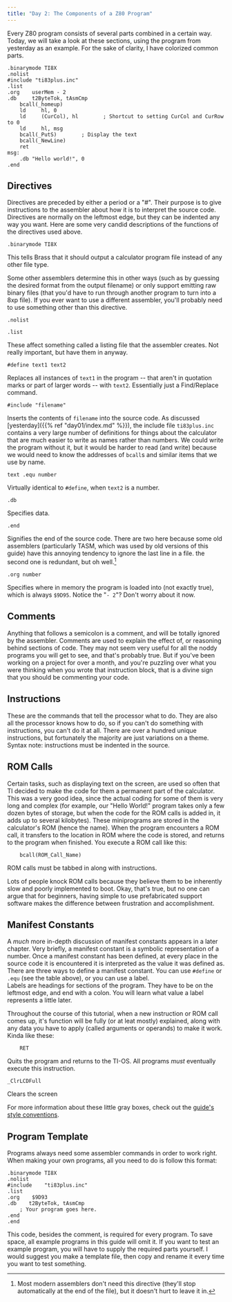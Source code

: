 ```yaml
---
title: "Day 2: The Components of a Z80 Program"
---
```


Every Z80 program consists of several parts combined in a certain way. Today,
we will take a look at these sections, using the program from yesterday as an
example. For the sake of clarity, I have colorized common parts.
    
```z80
.binarymode TI8X
.nolist
#include "ti83plus.inc"
.list
.org    userMem - 2
.db     t2ByteTok, tAsmCmp
    bcall(_homeup)
    ld     hl, 0
    ld     (CurCol), hl        ; Shortcut to setting CurCol and CurRow to 0
    ld     hl, msg
    bcall(_PutS)        ; Display the text
    bcall(_NewLine)
    ret
msg:
    .db "Hello world!", 0
.end
```
    
## Directives

Directives are preceded by either a period or a "#". Their purpose is to give
instructions to the assembler about how it is to interpret the source code.
Directives are normally on the leftmost edge, but they can be indented any way
you want. Here are some very candid descriptions of the functions of the
directives used above.

```z80
.binarymode TI8X
```

This tells Brass that it should output a calculator program file instead of
any other file type.

Some other assemblers determine this in other ways (such
as by guessing the desired format from the output filename) or only support
emitting raw binary files (that you'd have to run through another program to
turn into a 8xp file). If you ever want to use a different assembler, you'll
probably need to use something other than this directive.

```z80
.nolist  

.list
```

These affect something called a listing file that the assembler creates. Not
really important, but have them in anyway.

```z80
#define text1 text2
```

Replaces all instances of `text1` in the program -- that aren't in quotation
marks or part of larger words -- with `text2`. Essentially just a Find/Replace
command.

```z80
#include "filename"
```

Inserts the contents of `filename` into the source code. As discussed
[yesterday]({{% ref "day01/index.md" %}}), the include file `ti83plus.inc`
contains a very large number of definitions for things about the
calculator that are much easier to write as names rather than numbers.
We could write the program without it, but it would be harder to read
(and write) because we would need to know the addresses of `bcall`s and
similar items that we use by name.

```z80
text .equ number
```

Virtually identical to `#define`, when `text2` is a number.

```z80
.db
```

Specifies data.

```z80
.end
```

Signifies the end of the source code. There are two here because some old
assemblers (particularly TASM, which was used by old versions of this guide)
have this annoying tendency to ignore the last line in a file. the second
one is redundant, but oh well.[^enddirective]

[^enddirective]: Most modern assemblers don't need this directive (they'll stop
    automatically at the end of the file), but it doesn't hurt to leave it in.

```z80
.org number
```

Specifies where in memory the program is loaded into (not exactly true), which
is always `$9D95`. Notice the "`- 2`"? Don't worry about it now.

## Comments

Anything that follows a semicolon is a comment, and will be totally ignored by
the assembler. Comments are used to explain the effect of, or reasoning behind
sections of code. They may not seem very useful for all the noddy programs you
will get to see, and that's probably true. But if you've been working on a
project for over a month, and you're puzzling over what you were thinking when
you wrote that instruction block, that is a divine sign that you should be
commenting your code.

## Instructions

These are the commands that tell the processor what to do. They are also all
the processor knows how to do, so if you can't do something with instructions,
you can't do it at all. There are over a hundred unique instructions, but
fortunately the majority are just variations on a theme. Syntax note:
instructions must be indented in the source.

## ROM Calls

Certain tasks, such as displaying text on the screen, are used so often that
TI decided to make the code for them a permanent part of the calculator. This
was a very good idea, since the actual coding for some of them is very long
and complex (for example, our "Hello World!" program takes only a few dozen
bytes of storage, but when the code for the ROM calls is added in, it adds up
to several kilobytes). These miniprograms are stored in the calculator's ROM
(hence the name). When the program encounters a ROM call, it transfers to the
location in ROM where the code is stored, and returns to the program when
finished. You execute a ROM call like this:

```z80
    bcall(ROM_Call_Name)
```

ROM calls must be tabbed in along with instructions.

Lots of people knock ROM calls because they believe them to be inherently slow
and poorly implemented to boot. Okay, that's true, but no one can argue that
for beginners, having simple to use prefabricated support software makes the
difference between frustration and accomplishment.

## Manifest Constants

A _much_ more in-depth discussion of manifest constants appears in a later
chapter. Very briefly, a manifest constant is a symbolic representation of a
number. Once a manifest constant has been defined, at every place in the
source code it is encountered it is interpreted as the value it was defined
as. There are three ways to define a manifest constant. You can use `#define` or
`.equ` (see the table above), or you can use a label.  
Labels are headings for sections of the program. They have to be on the
leftmost edge, and end with a colon. You will learn what value a label
represents a little later.

Throughout the course of this tutorial, when a new instruction or ROM call
comes up, it's function will be fully (or at leat mostly) explained, along
with any data you have to apply (called arguments or operands) to make it
work. Kinda like these:

```z80
    RET
```

Quits the program and returns to the TI-OS. All programs _must_ eventually
execute this instruction.

```z80
_ClrLCDFull
```

Clears the screen

For more information about these little gray boxes, check out the [guide's
style conventions](../ref/format.html).

## Program Template

Programs always need some assembler commands in order to work right. When
making your own programs, all you need to do is follow this format:
    
```z80
.binarymode TI8X
.nolist
#include    "ti83plus.inc"
.list
.org    $9D93
.db    t2ByteTok, tAsmCmp
    ; Your program goes here.
.end
.end
```

This code, besides the comment, is required for every program. To save space, all example
programs in this guide will omit it. If you want to test an example program,
you will have to supply the required parts yourself. I would suggest you make
a template file, then copy and rename it every time you want to test
something.

